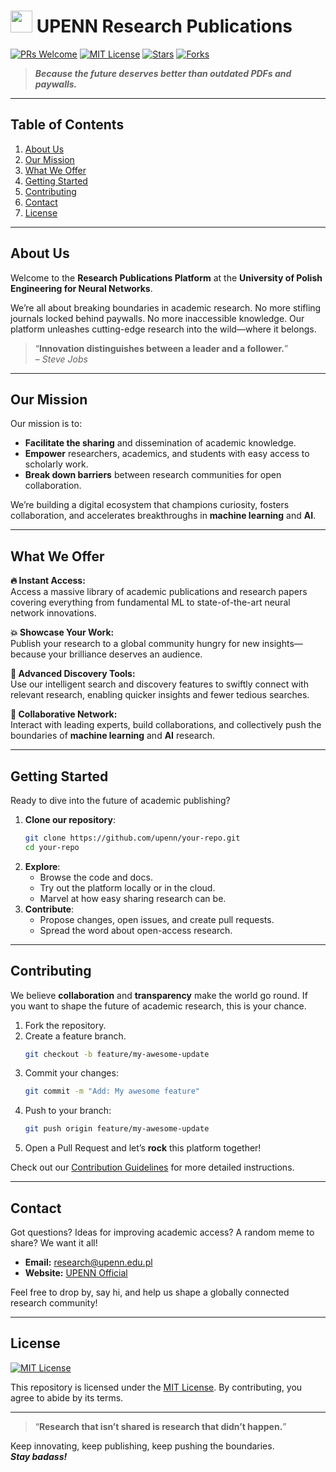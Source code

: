 
<!--
         ___    ____  _   _______________  _   __
        /   |  / __ \/ | / / ____/ ____/ | / /
       / /| | / / / /  |/ / /   / __/ /  |/ /
      / ___ |/ /_/ / /|  / /___/ /___/ /|  /
     /_/  |_/_____/_/ |_/\____/_____/_/ |_/
     
   UNIVERSITY OF POLISH ENGINEERING FOR NEURAL NETWORKS (UPENN)
          Where Innovation Meets Determination

   "Innovation distinguishes between a leader and a follower."
                                                  – Steve Jobs
-->

# <img src="https://img.icons8.com/doodle/48/000000/rocket.png" width="35" /> **UPENN Research Publications** 

[![PRs Welcome](https://img.shields.io/badge/PRs-welcome-brightgreen.svg?style=for-the-badge)]()
[![MIT License](https://img.shields.io/badge/LICENSE-MIT-blue.svg?style=for-the-badge)]()
[![Stars](https://img.shields.io/github/stars/your-username/your-repo.svg?style=for-the-badge)]()
[![Forks](https://img.shields.io/github/forks/your-username/your-repo.svg?style=for-the-badge&color=yellow)]()

> **_Because the future deserves better than outdated PDFs and paywalls._**

---

## Table of Contents
1. [About Us](#about-us)
2. [Our Mission](#our-mission)
3. [What We Offer](#what-we-offer)
4. [Getting Started](#getting-started)
5. [Contributing](#contributing)
6. [Contact](#contact)
7. [License](#license)

---

## About Us
Welcome to the **Research Publications Platform** at the **University of Polish Engineering for Neural Networks**.

We’re all about breaking boundaries in academic research. No more stifling journals locked behind paywalls. No more inaccessible knowledge. Our platform unleashes cutting-edge research into the wild—where it belongs.

> “**Innovation distinguishes between a leader and a follower.**”  
> – *Steve Jobs*

---

## Our Mission
Our mission is to:

- **Facilitate the sharing** and dissemination of academic knowledge.  
- **Empower** researchers, academics, and students with easy access to scholarly work.  
- **Break down barriers** between research communities for open collaboration.

We’re building a digital ecosystem that champions curiosity, fosters collaboration, and accelerates breakthroughs in **machine learning** and **AI**.

---

## What We Offer
**:fire: Instant Access:**  
Access a massive library of academic publications and research papers covering everything from fundamental ML to state-of-the-art neural network innovations.

**:boom: Showcase Your Work:**  
Publish your research to a global community hungry for new insights—because your brilliance deserves an audience.

**:mag_right: Advanced Discovery Tools:**  
Use our intelligent search and discovery features to swiftly connect with relevant research, enabling quicker insights and fewer tedious searches.

**:handshake: Collaborative Network:**  
Interact with leading experts, build collaborations, and collectively push the boundaries of **machine learning** and **AI** research.

---

## Getting Started
Ready to dive into the future of academic publishing?

1. **Clone our repository**:
   ```bash
   git clone https://github.com/upenn/your-repo.git
   cd your-repo
   ```
2. **Explore**:
   - Browse the code and docs.
   - Try out the platform locally or in the cloud.
   - Marvel at how easy sharing research can be.
3. **Contribute**:
   - Propose changes, open issues, and create pull requests.
   - Spread the word about open-access research.

---

## Contributing
We believe **collaboration** and **transparency** make the world go round. If you want to shape the future of academic research, this is your chance.

1. Fork the repository.
2. Create a feature branch.  
   ```bash
   git checkout -b feature/my-awesome-update
   ```
3. Commit your changes:
   ```bash
   git commit -m "Add: My awesome feature"
   ```
4. Push to your branch:
   ```bash
   git push origin feature/my-awesome-update
   ```
5. Open a Pull Request and let’s **rock** this platform together!

Check out our [Contribution Guidelines](./CONTRIBUTING.md) for more detailed instructions.

---

## Contact
Got questions? Ideas for improving academic access? A random meme to share? We want it all!  

- **Email:** [research@upenn.edu.pl](mailto:research@upenn.edu.pl)  
- **Website:** [UPENN Official](https://upenn.edu.pl)

Feel free to drop by, say hi, and help us shape a globally connected research community!

---

## License
[![MIT License](https://img.shields.io/badge/License-MIT-blue.svg)](LICENSE)

This repository is licensed under the [MIT License](./LICENSE). By contributing, you agree to abide by its terms.

---

> “**Research that isn’t shared is research that didn’t happen.**”  

Keep innovating, keep publishing, keep pushing the boundaries.  
**_Stay badass!_**
